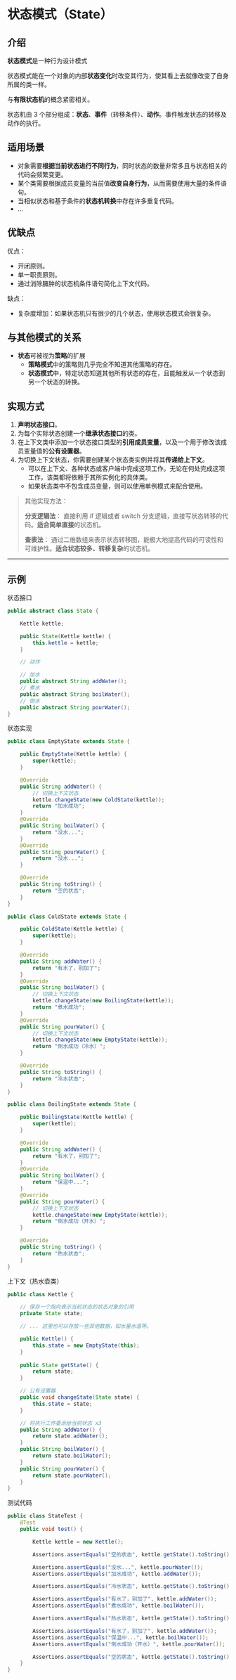 # 状态模式（State）

## 介绍

**状态模式**是一种行为设计模式

状态模式能在一个对象的内部**状态变化**时改变其行为，使其看上去就像改变了自身所属的类一样。

与**有限状态机**的概念紧密相关。

状态机由 3 个部分组成：**状态**、**事件**（转移条件）、**动作**。事件触发状态的转移及动作的执行。

## 适用场景

- 对象需要**根据当前状态进行不同行为**，同时状态的数量非常多且与状态相关的代码会频繁变更。
- 某个类需要根据成员变量的当前值**改变自身行为**，从而需要使用大量的条件语句。
- 当相似状态和基于条件的**状态机转换**中存在许多重复代码。
- ...

## 优缺点

优点：

- 开闭原则。
- 单一职责原则。
- 通过消除臃肿的状态机条件语句简化上下文代码。

缺点：

- 复杂度增加：如果状态机只有很少的几个状态，使用状态模式会很复杂。

## 与其他模式的关系

- **状态**可被视为**策略**的扩展
    - **策略模式**中的策略则几乎完全不知道其他策略的存在。
    - **状态模式**中，特定状态知道其他所有状态的存在，且能触发从一个状态到另一个状态的转换。

## 实现方式

1. **声明状态接口**。
2. 为每个实际状态创建一个**继承状态接口**的类。
3. 在上下文类中添加一个状态接口类型的**引用成员变量**，以及一个用于修改该成员变量值的**公有设置器**。
4. 为切换上下文状态，你需要创建某个状态类实例并将其**传递给上下文**。
    - 可以在上下文、各种状态或客户端中完成这项工作。无论在何处完成这项工作，该类都将依赖于其所实例化的具体类。
    - 如果状态类中不包含成员变量，则可以使用单例模式来配合使用。

> 其他实现方法：
>
> **分支逻辑法**：
> 直接利用 if 逻辑或者 switch 分支逻辑，直接写状态转移的代码。**适合简单直接**的状态机。
>
> **查表法**：
> 通过二维数组来表示状态转移图，能极大地提高代码的可读性和可维护性。**适合状态较多、转移复杂**的状态机。

--- 

## 示例

状态接口

```java
public abstract class State {

    Kettle kettle;

    public State(Kettle kettle) {
        this.kettle = kettle;
    }

    // 动作

    // 加水
    public abstract String addWater();
    // 煮水
    public abstract String boilWater();
    // 倒水
    public abstract String pourWater();
}
```

状态实现

```java
public class EmptyState extends State {

    public EmptyState(Kettle kettle) {
        super(kettle);
    }

    @Override
    public String addWater() {
        // 切换上下文状态
        kettle.changeState(new ColdState(kettle));
        return "加水成功";
    }
    @Override
    public String boilWater() {
        return "没水...";
    }
    @Override
    public String pourWater() {
        return "没水...";
    }

    @Override
    public String toString() {
        return "空的状态";
    }
}

public class ColdState extends State {

    public ColdState(Kettle kettle) {
        super(kettle);
    }

    @Override
    public String addWater() {
        return "有水了，别加了";
    }
    @Override
    public String boilWater() {
        // 切换上下文状态
        kettle.changeState(new BoilingState(kettle));
        return "煮水成功";
    }
    @Override
    public String pourWater() {
        // 切换上下文状态
        kettle.changeState(new EmptyState(kettle));
        return "倒水成功（冷水）";
    }

    @Override
    public String toString() {
        return "冷水状态";
    }
}

public class BoilingState extends State {

    public BoilingState(Kettle kettle) {
        super(kettle);
    }

    @Override
    public String addWater() {
        return "有水了，别加了";
    }
    @Override
    public String boilWater() {
        return "保温中...";
    }
    @Override
    public String pourWater() {
        // 切换上下文状态
        kettle.changeState(new EmptyState(kettle));
        return "倒水成功（开水）";
    }

    @Override
    public String toString() {
        return "热水状态";
    }
}
```

上下文（热水壶类）

```java
public class Kettle {

    // 保存一个指向表示当前状态的状态对象的引用
    private State state;

    // ... 这里也可以存放一些其他数据，如水量水温等。

    public Kettle() {
        this.state = new EmptyState(this);
    }
    
    public State getState() {
        return state;
    }

    // 公有设置器
    public void changeState(State state) {
        this.state = state;
    }

    // 将执行工作委派给当前状态 x3
    public String addWater() {
        return state.addWater();
    }
    public String boilWater() {
        return state.boilWater();
    }
    public String pourWater() {
        return state.pourWater();
    }
}
```

测试代码

```java
public class StateTest {
    @Test
    public void test() {

        Kettle kettle = new Kettle();

        Assertions.assertEquals("空的状态", kettle.getState().toString());

        Assertions.assertEquals("没水...", kettle.pourWater());
        Assertions.assertEquals("加水成功", kettle.addWater());

        Assertions.assertEquals("冷水状态", kettle.getState().toString());

        Assertions.assertEquals("有水了，别加了", kettle.addWater());
        Assertions.assertEquals("煮水成功", kettle.boilWater());

        Assertions.assertEquals("热水状态", kettle.getState().toString());

        Assertions.assertEquals("有水了，别加了", kettle.addWater());
        Assertions.assertEquals("保温中...", kettle.boilWater());
        Assertions.assertEquals("倒水成功（开水）", kettle.pourWater());

        Assertions.assertEquals("空的状态", kettle.getState().toString());
    }
}
```


